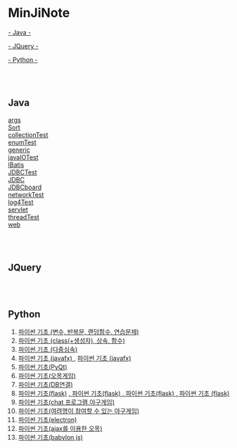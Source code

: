 # MinJiNote

[- Java -](#Java)

[- JQuery -](#JQuery)

[- Python -](#Python)


<br>
<br>

## Java
<a href="https://github.com/mjkim001/MinJiNote/tree/main/Java/args"> args </a><br>
<a href="https://github.com/mjkim001/MinJiNote/tree/main/Java/Sort"> Sort </a><br>
<a href="https://github.com/mjkim001/MinJiNote/tree/main/Java/collectionTest"> collectionTest </a><br>
<a href="https://github.com/mjkim001/MinJiNote/tree/main/Java/enumTest"> enumTest </a><br>
<a href="https://github.com/mjkim001/MinJiNote/tree/main/Java/generic"> generic </a><br>
<a href="https://github.com/mjkim001/MinJiNote/tree/main/Java/javaIOTest"> javaIOTest </a><br>
<a href="https://github.com/mjkim001/MinJiNote/tree/main/Java/IBatisTest"> IBatis </a><br>
<a href="https://github.com/mjkim001/MinJiNote/tree/main/Java/JDBCTest"> JDBCTest </a><br>
<a href="https://github.com/mjkim001/MinJiNote/tree/main/Java/JDBC"> JDBC </a><br>
<a href="https://github.com/mjkim001/MinJiNote/tree/main/Java/JDBCboard"> JDBCboard </a><br>
<a href="https://github.com/mjkim001/MinJiNote/tree/main/Java/networkTest"> networkTest </a><br>
<a href="https://github.com/mjkim001/MinJiNote/tree/main/Java/log4Test"> log4Test </a><br>
<a href="https://github.com/mjkim001/MinJiNote/tree/main/Java/testWeb"> servlet </a><br>
<a href="https://github.com/mjkim001/MinJiNote/tree/main/Java/threadTest"> threadTest </a><br>
<a href="https://github.com/mjkim001/MinJiNote/tree/main/Java/TmemberWeb"> web </a><br>

<br><br>

## JQuery


<br><br>

## Python
1) <a href = "https://github.com/mjkim001/MinJiNote/tree/main/Python/day01"> 파이썬 기초 (변수, 반복문, 랜덤함수, 연습문제) </a> <br>
2) <a href = "https://github.com/mjkim001/MinJiNote/tree/main/Python/day02"> 파이썬 기초 (class(+생성자), 상속, 함수) </a> <br>
3) <a href = "https://github.com/mjkim001/MinJiNote/tree/main/Python/day03"> 파이썬 기초 (다중싱속) </a> <br>
4) <a href = "https://github.com/mjkim001/MinJiNote/tree/main/Python/day03/HELLO_FX"> 파이썬 기초 (javafx) </a> , <a href = "https://github.com/mjkim001/MinJiNote/tree/main/Python/day04/HELLO_FX"> 파이썬 기초 (javafx) </a> <br>
5) <a href = "https://github.com/mjkim001/MinJiNote/tree/main/Python/day04"> 파이썬 기초(PyQt)</a> <br> 
6) <a href = "https://github.com/mjkim001/MinJiNote/tree/main/Python/day07"> 파이썬 기초(오목게임)</a> <br>
7) <a href = "https://github.com/mjkim001/MinJiNote/tree/main/Python/day08"> 파이썬 기초(DB연결)</a> <br>
8) <a href = "https://github.com/mjkim001/MinJiNote/tree/main/Python/day09"> 파이썬 기초(flask)</a>
   <a href="https://github.com/mjkim001/MinJiNote/tree/main/Python/day10">, 파이썬 기초(flask) </a>
   <a href="https://github.com/mjkim001/MinJiNote/tree/main/Python/day11">, 파이썬 기초(flask) </a> 
   <a href="https://github.com/mjkim001/MinJiNote/tree/main/Python/day12">, 파이썬 기초 (flask)</a> <br>
9) <a href="https://github.com/mjkim001/MinJiNote/tree/main/Python/day15"> 파이썬 기초(chat 프로그램,야구게임) <br>
10) <a href="https://github.com/mjkim001/MinJiNote/tree/main/Python/day16"> 파이썬 기초(여려명이 참여할 수 있는 야구게임) <br>
11) <a href="https://github.com/mjkim001/MinJiNote/tree/main/Python/day17elec"> 파이썬 기초(electron) </a><br>
12) <a href="https://github.com/mjkim001/MinJiNote/tree/main/Python/day18omok"> 파이썬 기초(ajax를 이용한 오목) </a><br>
13) <a href="https://github.com/mjkim001/MinJiNote/tree/main/Python/day19babyl"> 파이썬 기초(babylon js) </a><br>
